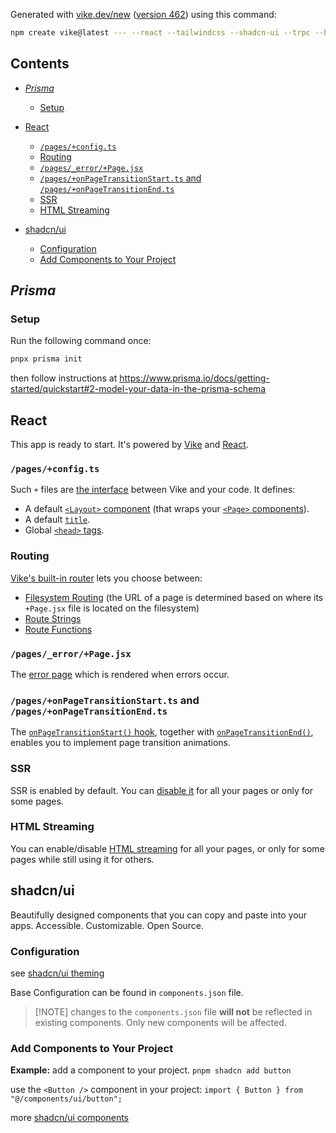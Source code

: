 Generated with [vike.dev/new](https://vike.dev/new) ([version 462](https://www.npmjs.com/package/create-vike/v/0.0.462)) using this command:

```sh
npm create vike@latest --- --react --tailwindcss --shadcn-ui --trpc --hono --prisma --vercel --biome
```

## Contents

* [*Prisma*](#prisma)

  * [Setup](#setup)

* [React](#react)

  * [`/pages/+config.ts`](#pagesconfigts)
  * [Routing](#routing)
  * [`/pages/_error/+Page.jsx`](#pages_errorpagejsx)
  * [`/pages/+onPageTransitionStart.ts` and `/pages/+onPageTransitionEnd.ts`](#pagesonpagetransitionstartts-and-pagesonpagetransitionendts)
  * [SSR](#ssr)
  * [HTML Streaming](#html-streaming)

* [shadcn/ui](#shadcnui)

  * [Configuration](#configuration)
  * [Add Components to Your Project](#add-components-to-your-project)

## *Prisma*

### Setup

Run the following command once:

```sh
pnpx prisma init
```

then follow instructions at <https://www.prisma.io/docs/getting-started/quickstart#2-model-your-data-in-the-prisma-schema>

## React

This app is ready to start. It's powered by [Vike](https://vike.dev) and [React](https://react.dev/learn).

### `/pages/+config.ts`

Such `+` files are [the interface](https://vike.dev/config) between Vike and your code. It defines:

* A default [`<Layout>` component](https://vike.dev/Layout) (that wraps your [`<Page>` components](https://vike.dev/Page)).
* A default [`title`](https://vike.dev/title).
* Global [`<head>` tags](https://vike.dev/head-tags).

### Routing

[Vike's built-in router](https://vike.dev/routing) lets you choose between:

* [Filesystem Routing](https://vike.dev/filesystem-routing) (the URL of a page is determined based on where its `+Page.jsx` file is located on the filesystem)
* [Route Strings](https://vike.dev/route-string)
* [Route Functions](https://vike.dev/route-function)

### `/pages/_error/+Page.jsx`

The [error page](https://vike.dev/error-page) which is rendered when errors occur.

### `/pages/+onPageTransitionStart.ts` and `/pages/+onPageTransitionEnd.ts`

The [`onPageTransitionStart()` hook](https://vike.dev/onPageTransitionStart), together with [`onPageTransitionEnd()`](https://vike.dev/onPageTransitionEnd), enables you to implement page transition animations.

### SSR

SSR is enabled by default. You can [disable it](https://vike.dev/ssr) for all your pages or only for some pages.

### HTML Streaming

You can enable/disable [HTML streaming](https://vike.dev/stream) for all your pages, or only for some pages while still using it for others.

## shadcn/ui

Beautifully designed components that you can copy and paste into your apps. Accessible. Customizable. Open Source.

### Configuration

see [shadcn/ui theming](https://ui.shadcn.com/docs/theming)

Base Configuration can be found in `components.json` file.

> \[!NOTE]
> changes to the `components.json` file **will not** be reflected in existing components. Only new components will be affected.

### Add Components to Your Project

**Example:** add a component to your project.
`pnpm shadcn add button`

use the `<Button />` component in your project:
`import { Button } from "@/components/ui/button";`

more [shadcn/ui components](https://ui.shadcn.com/docs/components/accordion)

